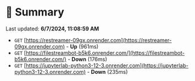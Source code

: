 # 📖 Summary
Last updated: **6/7/2024, 11:08:59 AM**

- `GET` [https://restreamer-09gx.onrender.com](https://restreamer-09gx.onrender.com) - **Up** (961ms)
- `GET` [https://filestreambot-b5k6.onrender.com/](https://filestreambot-b5k6.onrender.com/) - **Down** (176ms)
- `GET` [https://jupyterlab-python3-12-3.onrender.com](https://jupyterlab-python3-12-3.onrender.com) - **Down** (235ms)
